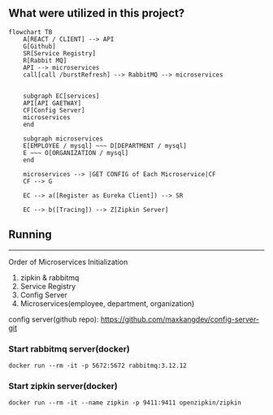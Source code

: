 ## What were utilized in this project?


```mermaid
flowchart TB
    A[REACT / CLIENT] --> API
    G[Github]
    SR[Service Registry]
    R[Rabbit MQ]
    API --> microservices
    call[call /burstRefresh] --> RabbitMQ --> microservices
    

    subgraph EC[services]
    API[API GAETWAY]
    CF[Config Server]
    microservices
    end

    subgraph microservices
    E[EMPLOYEE / mysql] ~~~ D[DEPARTMENT / mysql]
    E ~~~ O[ORGANIZATION / mysql]
    end

    microservices --> |GET CONFIG of Each Microservice|CF
    CF --> G

    EC --> a([Register as Eureka Client]) --> SR

    EC --> b([Tracing]) --> Z[Zipkin Server]

```




## Running 
---

Order of Microservices Initialization
1. zipkin & rabbitmq
2. Service Registry
3. Config Server
4. Microservices(employee, department, organization)

config server(github repo): https://github.com/maxkangdev/config-server-git

### Start rabbitmq server(docker)
```
docker run --rm -it -p 5672:5672 rabbitmq:3.12.12
```

### Start zipkin server(docker)
```
docker run --rm -it --name zipkin -p 9411:9411 openzipkin/zipkin
```

